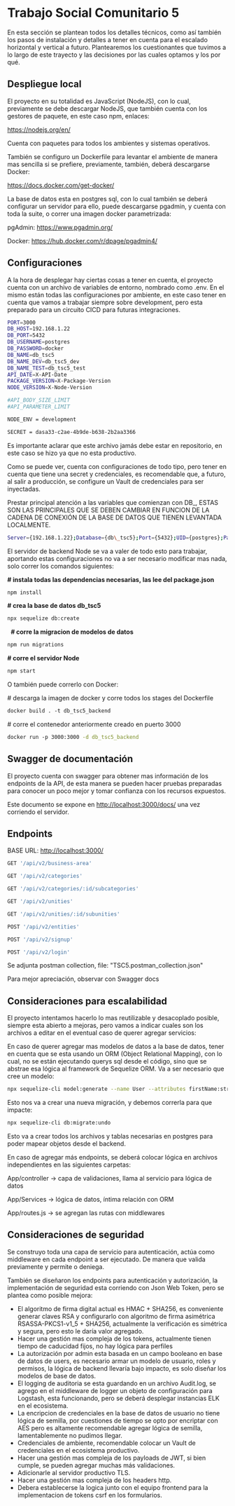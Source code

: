 # Trabajo Social Comunitario 5 

En esta sección se plantean todos los detalles técnicos, como así también los pasos de instalación y detalles a tener en cuenta para el escalado horizontal y vertical a futuro. Plantearemos los cuestionantes que tuvimos a lo largo de este trayecto y las decisiones por las cuales optamos y los por qué.

## **Despliegue local**

El proyecto en su totalidad es JavaScript (NodeJS), con lo cual, previamente se debe descargar NodeJS, que también cuenta con los gestores de paquete, en este caso npm, enlaces:

<https://nodejs.org/en/>

Cuenta con paquetes para todos los ambientes y sistemas operativos.

También se configuro un Dockerfile para levantar el ambiente de manera mas sencilla si se prefiere, previamente, también, deberá descargarse Docker:

<https://docs.docker.com/get-docker/>

La base de datos esta en postgres sql, con lo cual también se deberá configurar un servidor para ello, puede descargarse pgadmin, y cuenta con toda la suite, o correr una imagen docker parametrizada:

pgAdmin: <https://www.pgadmin.org/>

Docker: <https://hub.docker.com/r/dpage/pgadmin4/>

## **Configuraciones**

A la hora de desplegar hay ciertas cosas a tener en cuenta, el proyecto cuenta con un archivo de variables de entorno, nombrado como .env. En el mismo están todas las configuraciones por ambiente, en este caso tener en cuenta que vamos a trabajar siempre sobre development, pero esta preparado para un circuito CICD para futuras integraciones.

```bash
PORT=3000
DB_HOST=192.168.1.22
DB_PORT=5432
DB_USERNAME=postgres
DB_PASSWORD=docker
DB_NAME=db_tsc5
DB_NAME_DEV=db_tsc5_dev
DB_NAME_TEST=db_tsc5_test
API_DATE=X-API-Date
PACKAGE_VERSION=X-Package-Version
NODE_VERSION=X-Node-Version

#API_BODY_SIZE_LIMIT
#API_PARAMETER_LIMIT

NODE_ENV = development

SECRET = dasa33-c2ae-4b9de-b638-2b2aa3366
```

Es importante aclarar que este archivo jamás debe estar en repositorio, en este caso se hizo ya que no esta productivo.

Como se puede ver, cuenta con configuraciones de todo tipo, pero tener en cuenta que tiene una secret y credenciales, es recomendable que, a futuro, al salir a producción, se configure un Vault de credenciales para ser inyectadas.

Prestar principal atención a las variables que comienzan con DB\_, ESTAS SON LAS PRINCIPALES QUE SE DEBEN CAMBIAR EN FUNCION DE LA CADENA DE CONEXIÓN DE LA BASE DE DATOS QUE TIENEN LEVANTADA LOCALMENTE.

```bash
Server={192.168.1.22};Database={db\_tsc5};Port={5432};UID={postgres};Password={docker}
```

El servidor de backend Node se va a valer de todo esto para trabajar, aportando estas configuraciones no va a ser necesario modificar mas nada, solo correr los comandos siguientes:

**# instala todas las dependencias necesarias, las lee del package.json**

```bash
npm install
```

**# crea la base de datos db_tsc5**

```bash
npx sequelize db:create
```
 
**# corre la migracion de modelos de datos**

```bash
npm run migrations
```

**# corre el servidor Node**

```bash
npm start
```

O también puede correrlo con Docker:

# descarga la imagen de docker y corre todos los stages del Dockerfile

```bash
docker build . -t db_tsc5_backend
```

# corre el contenedor anteriormente creado en puerto 3000

```bash
docker run -p 3000:3000 -d db_tsc5_backend
```


## **Swagger de documentación**

El proyecto cuenta con swagger para obtener mas información de los endpoints de la API, de esta manera se pueden hacer pruebas preparadas para conocer un poco mejor y tomar confianza con los recursos expuestos.

Este documento se expone en <http://localhost:3000/docs/> una vez corriendo el servidor.


## **Endpoints**
BASE URL: <http://localhost:3000/>

```python
GET '/api/v2/business-area'

GET '/api/v2/categories'

GET '/api/v2/categories/:id/subcategories'

GET '/api/v2/unities'

GET '/api/v2/unities/:id/subunities'

POST '/api/v2/entities'

POST '/api/v2/signup'

POST '/api/v2/login'
```

Se adjunta postman collection, file: "TSC5.postman_collection.json"


Para mejor apreciación, observar con Swagger docs

## **Consideraciones para escalabilidad**

El proyecto intentamos hacerlo lo mas reutilizable y desacoplado posible, siempre esta abierto a mejoras, pero vamos a indicar cuales son los archivos a editar en el eventual caso de querer agregar servicios:

En caso de querer agregar mas modelos de datos a la base de datos, tener en cuenta que se esta usando un ORM (Object Relational Mapping), con lo cual, no se están ejecutando querys sql desde el código, sino que se abstrae esa lógica al framework de Sequelize ORM. Va a ser necesario que cree un modelo:

```bash
npx sequelize-cli model:generate --name User --attributes firstName:string,lastName:string,email:string
```

Esto nos va a crear una nueva migración, y debemos correrla para que impacte:

```bash
npx sequelize-cli db:migrate:undo
```

Esto va a crear todos los archivos y tablas necesarias en postgres para poder mapear objetos desde el backend.

En caso de agregar más endpoints, se deberá colocar lógica en archivos independientes en las siguientes carpetas:

App/controller -> capa de validaciones, llama al servicio para lógica de datos

App/Services -> lógica de datos, íntima relación con ORM

App/routes.js -> se agregan las rutas con middlewares

## **Consideraciones de seguridad**

Se construyo toda una capa de servicio para autenticación, actúa como middleware en cada endpoint a ser ejecutado. De manera que valida previamente y permite o deniega.


También se diseñaron los endpoints para autenticación y autorización, la implementación de seguridad esta corriendo con Json Web Token, pero se plantea como posible mejora:

- El algoritmo de firma digital actual es HMAC + SHA256, es conveniente generar claves RSA y configurarlo con algoritmo de firma asimétrica RSASSA-PKCS1-v1\_5 + SHA256, actualmente la verificación es simétrica y segura, pero esto le daría valor agregado.
- Hacer una gestión mas compleja de los tokens, actualmente tienen tiempo de caducidad fijos, no hay lógica para perfiles
- La autorización por admin esta basada en un campo booleano en base de datos de users, es necesario armar un modelo de usuario, roles y permisos, la lógica de backend llevaría bajo impacto, es solo diseñar los modelos de base de datos.
- El logging de auditoria se esta guardando en un archivo Audit.log, se agrego en el middleware de logger un objeto de configuración para Logstash, esta funcionando, pero se deberá desplegar instancias ELK en el ecosistema.
- La encripcion de credenciales en la base de datos de usuario no tiene lógica de semilla, por cuestiones de tiempo se opto por encriptar con AES pero es altamente recomendable agregar lógica de semilla, lamentablemente no pudimos llegar.
- Credenciales de ambiente, recomendable colocar un Vault de credenciales en el ecosistema productivo.
- Hacer una gestión mas compleja de los payloads de JWT, si bien cumple, se pueden agregar muchas más validaciones.
- Adicionarle al servidor productivo TLS.
- Hacer una gestión mas compleja de los headers http.
- Debera establecerse la logica junto con el equipo frontend para la implementacion de tokens csrf en los formularios.
